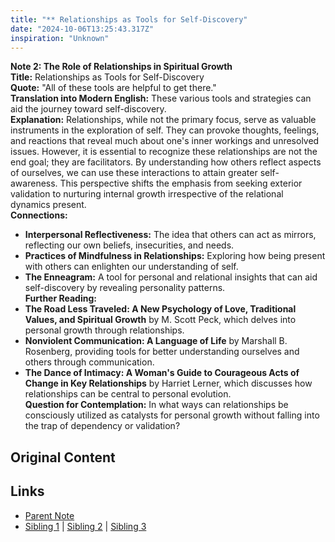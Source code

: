 ```yaml
---
title: "** Relationships as Tools for Self-Discovery"
date: "2024-10-06T13:25:43.317Z"
inspiration: "Unknown"
---
```


  
**Note 2: The Role of Relationships in Spiritual Growth**  
**Title:** Relationships as Tools for Self-Discovery  
**Quote:** "All of these tools are helpful to get there."  
**Translation into Modern English:** These various tools and strategies can aid the journey toward self-discovery.  
**Explanation:** Relationships, while not the primary focus, serve as valuable instruments in the exploration of self. They can provoke thoughts, feelings, and reactions that reveal much about one's inner workings and unresolved issues. However, it is essential to recognize these relationships are not the end goal; they are facilitators. By understanding how others reflect aspects of ourselves, we can use these interactions to attain greater self-awareness. This perspective shifts the emphasis from seeking exterior validation to nurturing internal growth irrespective of the relational dynamics present.  
**Connections:**  
- **Interpersonal Reflectiveness:** The idea that others can act as mirrors, reflecting our own beliefs, insecurities, and needs.  
- **Practices of Mindfulness in Relationships:** Exploring how being present with others can enlighten our understanding of self.  
- **The Enneagram:** A tool for personal and relational insights that can aid self-discovery by revealing personality patterns.  
**Further Reading:**  
- **The Road Less Traveled: A New Psychology of Love, Traditional Values, and Spiritual Growth** by M. Scott Peck, which delves into personal growth through relationships.  
- **Nonviolent Communication: A Language of Life** by Marshall B. Rosenberg, providing tools for better understanding ourselves and others through communication.  
- **The Dance of Intimacy: A Woman's Guide to Courageous Acts of Change in Key Relationships** by Harriet Lerner, which discusses how relationships can be central to personal evolution.  
**Question for Contemplation:** In what ways can relationships be consciously utilized as catalysts for personal growth without falling into the trap of dependency or validation?  



## Original Content



## Links

- [Parent Note](/parent-note.md)
- [Sibling 1](/zettel1.md) | [Sibling 2](/zettel2.md) | [Sibling 3](/zettel3.md)
